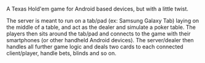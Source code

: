 A Texas Hold'em game for Android based devices, but with a little twist.

The server is meant to run on a tab/pad (ex: Samsung Galaxy Tab) laying on the middle of a  table, and act as the dealer and simulate a poker table.
The players then sits around the tab/pad and connects to the game with their smartphones (or other handheld Android devices). The server/dealer then handles all further game logic and deals two cards to each connected client/player, handle bets, blinds and so on.